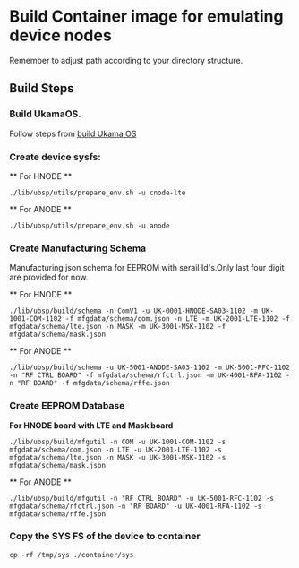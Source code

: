 # Build Container image for emulating device nodes 

Remember to adjust path according to your directory structure.

## Build Steps

### Build UkamaOS.

   Follow steps from [build Ukama OS](https://github.com/ukama/ukamaOS/tree/lwm2m_E2E#readme)

### Create device sysfs:

** For HNODE **

```
./lib/ubsp/utils/prepare_env.sh -u cnode-lte
```

** For ANODE **

```
./lib/ubsp/utils/prepare_env.sh -u anode
```

### Create Manufacturing Schema 
Manufacturing json schema for EEPROM with serail Id's.Only last four digit are provided for now.

** For HNODE **

```
./lib/ubsp/build/schema -n ComV1 -u UK-0001-HNODE-SA03-1102 -m UK-1001-COM-1102 -f mfgdata/schema/com.json -n LTE -m UK-2001-LTE-1102 -f mfgdata/schema/lte.json -n MASK -m UK-3001-MSK-1102 -f mfgdata/schema/mask.json
```

** For ANODE **

```
./lib/ubsp/build/schema -u UK-5001-ANODE-SA03-1102 -m UK-5001-RFC-1102 -n "RF CTRL BOARD" -f mfgdata/schema/rfctrl.json -m UK-4001-RFA-1102 -n "RF BOARD" -f mfgdata/schema/rffe.json 
```


### Create EEPROM Database

**For HNODE board with LTE and Mask board**

```
./lib/ubsp/build/mfgutil -n COM -u UK-1001-COM-1102 -s mfgdata/schema/com.json -n LTE -u UK-2001-LTE-1102 -s mfgdata/schema/lte.json -n MASK -u UK-3001-MSK-1102 -s mfgdata/schema/mask.json 
```

** For ANODE **

```
./lib/ubsp/build/mfgutil -n "RF CTRL BOARD" -u UK-5001-RFC-1102 -s mfgdata/schema/rfctrl.json -n "RF BOARD" -u UK-4001-RFA-1102 -s mfgdata/schema/rffe.json
```

### Copy the SYS FS of the device to container

```
cp -rf /tmp/sys ./container/sys
```




